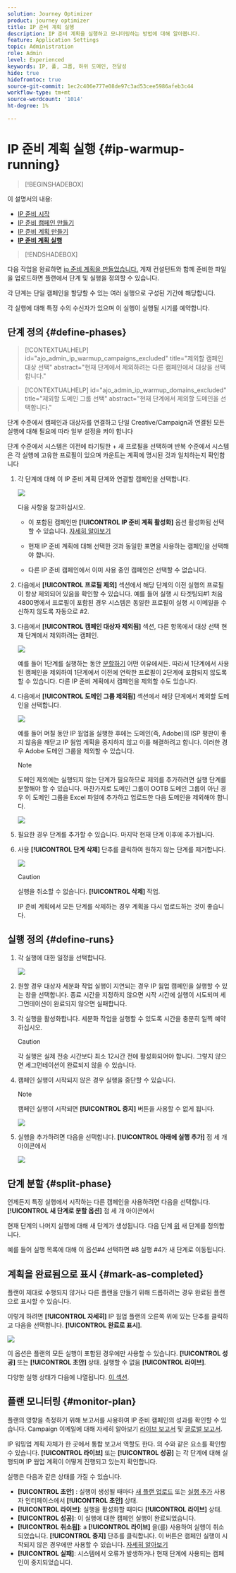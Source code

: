 ```yaml
---
solution: Journey Optimizer
product: journey optimizer
title: IP 준비 계획 실행
description: IP 준비 계획을 실행하고 모니터링하는 방법에 대해 알아봅니다.
feature: Application Settings
topic: Administration
role: Admin
level: Experienced
keywords: IP, 풀, 그룹, 하위 도메인, 전달성
hide: true
hidefromtoc: true
source-git-commit: 1ec2c406e777e08de97c3ad53cee5986afeb3c44
workflow-type: tm+mt
source-wordcount: '1014'
ht-degree: 1%

---
```


# IP 준비 계획 실행 {#ip-warmup-running}

>[!BEGINSHADEBOX]

이 설명서의 내용:

* [IP 준비 시작](ip-warmup-gs.md)
* [IP 준비 캠페인 만들기](ip-warmup-campaign.md)
* [IP 준비 계획 만들기](ip-warmup-plan.md)
* **[IP 준비 계획 실행](ip-warmup-running.md)**

>[!ENDSHADEBOX]

다음 작업을 완료하면 [ip 준비 계획을 만들었습니다.](ip-warmup-plan.md) 게재 컨설턴트와 함께 준비한 파일을 업로드하면 플랜에서 단계 및 실행을 정의할 수 있습니다.

각 단계는 단일 캠페인을 할당할 수 있는 여러 실행으로 구성된 기간에 해당합니다.

각 실행에 대해 특정 수의 수신자가 있으며 이 실행이 실행될 시기를 예약합니다.

## 단계 정의 {#define-phases}

>[!CONTEXTUALHELP]
>id="ajo_admin_ip_warmup_campaigns_excluded"
>title="제외할 캠페인 대상 선택"
>abstract="현재 단계에서 제외하려는 다른 캠페인에서 대상을 선택합니다."

>[!CONTEXTUALHELP]
>id="ajo_admin_ip_warmup_domains_excluded"
>title="제외할 도메인 그룹 선택"
>abstract="현재 단계에서 제외할 도메인을 선택합니다."

단계 수준에서 캠페인과 대상자를 연결하고 단일 Creative/Campaign과 연결된 모든 실행에 대해 필요에 따라 일부 설정을 켜야 합니다

단계 수준에서 시스템은 이전에 타기팅한 + 새 프로필을 선택하며 반복 수준에서 시스템은 각 실행에 고유한 프로필이 있으며 카운트는 계획에 명시된 것과 일치하는지 확인합니다

1. 각 단계에 대해 이 IP 준비 계획 단계와 연결할 캠페인을 선택합니다.

   ![](assets/ip-warmup-plan-select-campaign.png)

   다음 사항을 참고하십시오.

   * 이 포함된 캠페인만 **[!UICONTROL IP 준비 계획 활성화]** 옵션 활성화됨 <!--and live?--> 선택할 수 있습니다. [자세히 알아보기](#create-ip-warmup-campaign)

   * 현재 IP 준비 계획에 대해 선택한 것과 동일한 표면을 사용하는 캠페인을 선택해야 합니다.

   * 다른 IP 준비 캠페인에서 이미 사용 중인 캠페인은 선택할 수 없습니다.

1. 다음에서 **[!UICONTROL 프로필 제외]** 섹션에서 해당 단계의 이전 실행의 프로필이 항상 제외되어 있음을 확인할 수 있습니다. 예를 들어 실행 시 타겟팅되#1 처음 4800명에서 프로필이 포함된 경우 시스템은 동일한 프로필이 실행 시 이메일을 수신하지 않도록 자동으로 #2.

1. 다음에서 **[!UICONTROL 캠페인 대상자 제외됨]** 섹션, 다른 항목에서 대상 선택 <!--executed/live?-->현재 단계에서 제외하려는 캠페인.

   ![](assets/ip-warmup-plan-exclude-campaigns.png)

   예를 들어 1단계를 실행하는 동안 [분할하기](#split-phase) 어떤 이유에서든. 따라서 1단계에서 사용된 캠페인을 제외하여 1단계에서 이전에 연락한 프로필이 2단계에 포함되지 않도록 할 수 있습니다. 다른 IP 준비 계획에서 캠페인을 제외할 수도 있습니다.

1. 다음에서 **[!UICONTROL 도메인 그룹 제외됨]** 섹션에서 해당 단계에서 제외할 도메인을 선택합니다.

   ![](assets/ip-warmup-plan-exclude-domains.png)

   예를 들어 며칠 동안 IP 웜업을 실행한 후에는 도메인(즉, Adobe)의 ISP 평판이 좋지 않음을 깨닫고 IP 웜업 계획을 중지하지 않고 이를 해결하려고 합니다. 이러한 경우 Adobe 도메인 그룹을 제외할 수 있습니다.

   >[!NOTE]
   >
   >도메인 제외에는 실행되지 않는 단계가 필요하므로 제외를 추가하려면 실행 단계를 분할해야 할 수 있습니다. 마찬가지로 도메인 그룹이 OOTB 도메인 그룹이 아닌 경우 이 도메인 그룹을 Excel 파일에 추가하고 업로드한 다음 도메인을 제외해야 합니다.

   ![](assets/ip-warmup-plan-phase-1.png)

1. 필요한 경우 단계를 추가할 수 있습니다. 마지막 현재 단계 이후에 추가됩니다.

1. 사용 **[!UICONTROL 단계 삭제]** 단추를 클릭하여 원하지 않는 단계를 제거합니다.

   ![](assets/ip-warmup-plan-add-delete-phases.png)

   >[!CAUTION]
   >
   >실행을 취소할 수 없습니다. **[!UICONTROL 삭제]** 작업.
   >
   >IP 준비 계획에서 모든 단계를 삭제하는 경우 계획을 다시 업로드하는 것이 좋습니다.

## 실행 정의 {#define-runs}

1. 각 실행에 대한 일정을 선택합니다. <!--which is actually a window of opportunity. meaning? how many hours? shall we specify that to clarify?-->

   ![](assets/ip-warmup-plan-send-time.png)

1. 원할 경우 대상자 세분화 작업 실행이 지연되는 경우 IP 웜업 캠페인을 실행할 수 있는 창을 선택합니다. 종료 시간을 지정하지 않으면 시작 시간에 실행이 시도되며 세그먼테이션이 완료되지 않으면 실패합니다.

1. 각 실행을 활성화합니다. 세분화 작업을 실행할 수 있도록 시간을 충분히 일찍 예약하십시오. <!--explain how you can evaluate a proper time-->

   >[!CAUTION]
   >
   >각 실행은 실제 전송 시간보다 최소 12시간 전에 활성화되어야 합니다. 그렇지 않으면 세그먼테이션이 완료되지 않을 수 있습니다. <!--How do you know when segmentation is complete? Is there a way to prevent user from scheduling less than 12 hours before the segmentation job?-->

   <!--Sart to execute on every day basis by simply clicking the play button > for each run? do you have to come back every day to activate each run? or can you schedule them one after the other?)-->

1. 캠페인 실행이 시작되지 않은 경우 실행을 중단할 수 있습니다.<!--why?-->

   >[!NOTE]
   >
   >캠페인 실행이 시작되면 **[!UICONTROL 중지]** 버튼을 사용할 수 없게 됩니다. <!--TBC in UI-->

   ![](assets/ip-warmup-plan-stop-run.png)

1. 실행을 추가하려면 다음을 선택합니다. **[!UICONTROL 아래에 실행 추가]** 점 세 개 아이콘에서

   ![](assets/ip-warmup-plan-run-more-actions.png)

## 단계 분할 {#split-phase}

언제든지 특정 실행에서 시작하는 다른 캠페인을 사용하려면 다음을 선택합니다. **[!UICONTROL 새 단계로 분할 옵션]** 점 세 개 아이콘에서

현재 단계의 나머지 실행에 대해 새 단계가 생성됩니다. 다음 단계 [위](#define-phases) 새 단계를 정의합니다.

예를 들어 실행 목록에 대해 이 옵션#4 선택하면 #8 실행 #4가 새 단계로 이동됩니다.

<!--
You don't have to decide the campaign upfront. You can do a split later. It's a work in progress plan: you activate one run at a time with a campaign and you always have the flexibility to modify it while working on it.

But need to explain in which case you want to modify campaigns, provide examples
-->

## 계획을 완료됨으로 표시 {#mark-as-completed}

플랜이 제대로 수행되지 않거나 다른 플랜을 만들기 위해 드롭하려는 경우 완료된 플랜으로 표시할 수 있습니다.

이렇게 하려면 **[!UICONTROL 자세히]** IP 웜업 플랜의 오른쪽 위에 있는 단추를 클릭하고 다음을 선택합니다. **[!UICONTROL 완료로 표시]**.

![](assets/ip-warmup-plan-mark-completed.png)

이 옵션은 플랜의 모든 실행이 포함된 경우에만 사용할 수 있습니다. **[!UICONTROL 성공]** 또는 **[!UICONTROL 초안]** 상태. 실행할 수 없음 **[!UICONTROL 라이브]**.

다양한 실행 상태가 다음에 나열됩니다. [이 섹션](#monitor-plan).

## 플랜 모니터링 {#monitor-plan}

플랜의 영향을 측정하기 위해 보고서를 사용하여 IP 준비 캠페인의 성과를 확인할 수 있습니다. Campaign 이메일에 대해 자세히 알아보기 [라이브 보고서](../reports/campaign-live-report.md#email-live) 및 [글로벌 보고서](../reports/campaign-global-report.md##email-global).

IP 워밍업 계획 자체가 한 곳에서 통합 보고서 역할도 한다. 의 수와 같은 요소를 확인할 수 있습니다. **[!UICONTROL 라이브]** 또는 **[!UICONTROL 성공]** 는 각 단계에 대해 실행되며 IP 웜업 계획이 어떻게 진행되고 있는지 확인합니다.

실행은 다음과 같은 상태를 가질 수 있습니다.

* **[!UICONTROL 초안]** : 실행이 생성될 때마다 [새 플랜 업로드](ip-warmup-plan.md) 또는 [실행 추가](#define-runs) 사용자 인터페이스에서 **[!UICONTROL 초안]** 상태.
* **[!UICONTROL 라이브]**: 실행을 활성화할 때마다 **[!UICONTROL 라이브]** 상태.
* **[!UICONTROL 성공]**<!--TBC-->: 이 실행에 대한 캠페인 실행이 완료되었습니다. <!--i.e. campaign execution has started, no error happened and emails have reached users? to check with Sid-->
* **[!UICONTROL 취소됨]**: a **[!UICONTROL 라이브]** 을(를) 사용하여 실행이 취소되었습니다. **[!UICONTROL 중지]** 단추를 클릭합니다. 이 버튼은 캠페인 실행이 시작되지 않은 경우에만 사용할 수 있습니다. [자세히 알아보기](#define-runs)
* **[!UICONTROL 실패]**: 시스템에서 오류가 발생하거나 현재 단계에 사용되는 캠페인이 중지되었습니다<!--what should the user do in that case?-->.
